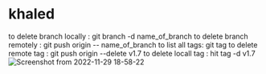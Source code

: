 # khaled

to delete branch locally :  git branch -d name_of_branch
to delete branch remotely : git push origin -- name_of_branch
to list all tags: git tag 
to delete remote tag : git push origin --delete v1.7
to delete locall tag : hit tag -d v1.7
![Screenshot from 2022-11-29 18-58-22](https://user-images.githubusercontent.com/111987428/204593798-3812aaf3-2565-4e0f-be81-adeaa67f5d49.png)

